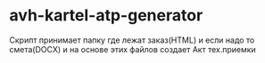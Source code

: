 # avh-kartel-atp-generator
Скрипт принимает папку где лежат заказ(HTML) и если надо то смета(DOCX) и на основе этих файлов создает Акт тех.приемки
